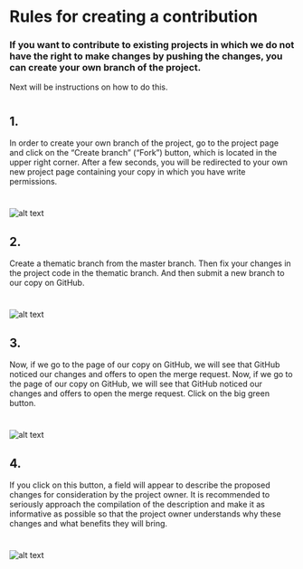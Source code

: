 # Rules for creating a contribution

### If you want to contribute to existing projects in which we do not have the right to make changes by pushing the changes, you can create your own branch of the project.
 Next will be instructions on how to do this.
 #
 #
 #
## 1.
In order to create your own branch of the project, go to the project page and click on the “Create branch” 
(“Fork”) button, which is located in the upper right corner. After a few seconds, you will be redirected to your own new project page containing your copy in which you have write permissions.
#
![alt text](https://sun1-86.userapi.com/KP4xTGzMrZl-JBOx-8LzRST_2M4wBITm9T_aFg/C9gA-Ycj1XE.jpg "Fork")
## 2.
Create a thematic branch from the master branch. Then fix your changes in the project code in the thematic branch. And then submit a new branch to our copy on GitHub.
#
![alt text](https://sun1-24.userapi.com/mfL0g0Hz-9r7m58w58oRHAhzz_BxQYBD5I3kJg/UefW8KopdPg.jpg "Your thematic branch")
## 3.
Now, if we go to the page of our copy on GitHub, we will see that GitHub noticed our changes and offers to open the merge request. Now, if we go to the page of our copy on GitHub, we will see that GitHub noticed our changes and offers to open the merge request. Click on the big green button.
#
![alt text](https://sun1-87.userapi.com/A449fZ2QaSAU-aRDFPcWCiDnPJpdP_2o0vRMcw/aRmlgc3TY7Y.jpg "Request")
## 4.
If you click on this button, a field will appear to describe the proposed changes for consideration by the project owner. It is recommended to seriously approach the compilation of the description and make it as informative as possible so that the project owner understands why these changes and what benefits they will bring.
#
![alt text](https://sun1-17.userapi.com/cXGCbbpW5MAWgB96zc2LTJHZYlRS_QLGTUSjiQ/R21-VksfYqs.jpg "Create pull request")
